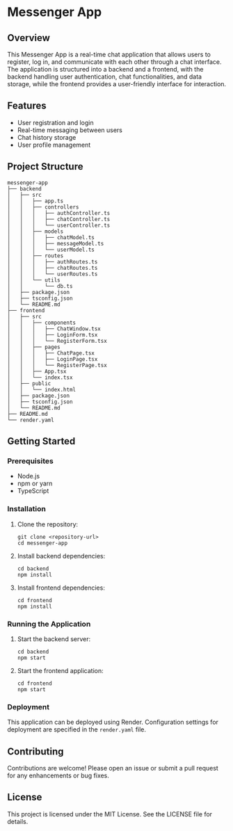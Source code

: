 # Messenger App

## Overview
This Messenger App is a real-time chat application that allows users to register, log in, and communicate with each other through a chat interface. The application is structured into a backend and a frontend, with the backend handling user authentication, chat functionalities, and data storage, while the frontend provides a user-friendly interface for interaction.

## Features
- User registration and login
- Real-time messaging between users
- Chat history storage
- User profile management

## Project Structure
```
messenger-app
├── backend
│   ├── src
│   │   ├── app.ts
│   │   ├── controllers
│   │   │   ├── authController.ts
│   │   │   ├── chatController.ts
│   │   │   └── userController.ts
│   │   ├── models
│   │   │   ├── chatModel.ts
│   │   │   ├── messageModel.ts
│   │   │   └── userModel.ts
│   │   ├── routes
│   │   │   ├── authRoutes.ts
│   │   │   ├── chatRoutes.ts
│   │   │   └── userRoutes.ts
│   │   └── utils
│   │       └── db.ts
│   ├── package.json
│   ├── tsconfig.json
│   └── README.md
├── frontend
│   ├── src
│   │   ├── components
│   │   │   ├── ChatWindow.tsx
│   │   │   ├── LoginForm.tsx
│   │   │   └── RegisterForm.tsx
│   │   ├── pages
│   │   │   ├── ChatPage.tsx
│   │   │   ├── LoginPage.tsx
│   │   │   └── RegisterPage.tsx
│   │   ├── App.tsx
│   │   └── index.tsx
│   ├── public
│   │   └── index.html
│   ├── package.json
│   ├── tsconfig.json
│   └── README.md
├── README.md
└── render.yaml
```

## Getting Started

### Prerequisites
- Node.js
- npm or yarn
- TypeScript

### Installation
1. Clone the repository:
   ```
   git clone <repository-url>
   cd messenger-app
   ```

2. Install backend dependencies:
   ```
   cd backend
   npm install
   ```

3. Install frontend dependencies:
   ```
   cd frontend
   npm install
   ```

### Running the Application
1. Start the backend server:
   ```
   cd backend
   npm start
   ```

2. Start the frontend application:
   ```
   cd frontend
   npm start
   ```

### Deployment
This application can be deployed using Render. Configuration settings for deployment are specified in the `render.yaml` file.

## Contributing
Contributions are welcome! Please open an issue or submit a pull request for any enhancements or bug fixes.

## License
This project is licensed under the MIT License. See the LICENSE file for details.